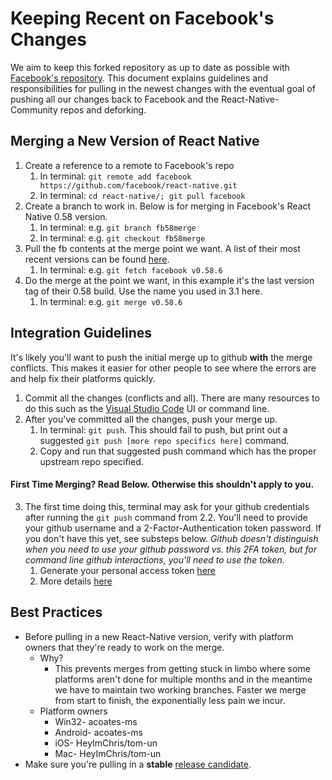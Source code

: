 
# Keeping Recent on Facebook's Changes

We aim to keep this forked repository as up to date as possible with [Facebook's repository](https://github.com/facebook/react-native). This document explains guidelines and responsibilities for pulling in the newest changes with the eventual goal of pushing all our changes back to Facebook and the React-Native-Community repos and deforking.

## Merging a New Version of React Native
1. Create a reference to a remote to Facebook's repo
    1. In terminal: `git remote add facebook https://github.com/facebook/react-native.git`
    2. In terminal: `cd react-native/; git pull facebook`
2.  Create a branch to work in. Below is for merging in Facebook's React Native 0.58 version. 
    1. In terminal: e.g. `git branch fb58merge`
    2. In terminal: e.g. `git checkout fb58merge`
3.  Pull the fb contents at the merge point we want. A list of their most recent versions can be found [here](https://facebook.github.io/react-native/versions).
    1.  In terminal: e.g. `git fetch facebook v0.58.6`
4.  Do the merge at the point we want, in this example it's the last version tag of their 0.58 build. Use the name you used in 3.1 here.
    1.  In terminal: e.g. `git merge v0.58.6`

## Integration Guidelines
It's likely you'll want to push the initial merge up to github **with** the merge conflicts. This makes it easier for other people to see where the errors are and help fix their platforms quickly.

1.  Commit all the changes (conflicts and all). There are many resources to do this such as the [Visual Studio Code](https://code.visualstudio.com/) UI or command line.
2.  After you've committed all the changes, push your merge up.
    1.  In terminal: `git push`. This should fail to push, but print out a suggested `git push [more repo specifics here]` command.
    2. Copy and run that suggested push command which has the proper upstream repo specified.

#### First Time Merging? Read Below. Otherwise this shouldn't apply to you.
3.  The first time doing this, terminal may ask for your github credentials after running the `git push` command from 2.2. You'll need to provide your github username and a 2-Factor-Authentication token password. If you don't have this yet, see substeps below. <em>Github doesn't distinguish when you need to use your github password vs. this 2FA token, but for command line github interactions, you'll need to use the token.</em>
    1.  Generate your personal access token [here](https://github.com/settings/tokens)
    2.  More details [here](https://stackoverflow.com/questions/29297154/github-invalid-username-or-password)

## Best Practices
* Before pulling in a new React-Native version, verify with platform owners that they're ready to work on the merge.
	* Why?
		* This prevents merges from getting stuck in limbo where some platforms aren't done for multiple months and in the meantime we have to maintain two working branches. Faster we merge from start to finish, the exponentially less pain we incur.
	* Platform owners
		* Win32- acoates-ms
		* Android- acoates-ms
		* iOS- HeyImChris/tom-un
		* Mac- HeyImChris/tom-un
* Make sure you're pulling in a **stable** [release candidate](https://facebook.github.io/react-native/versions).

